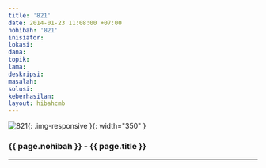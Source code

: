 ```yaml
---
title: '821'
date: 2014-01-23 11:08:00 +07:00
nohibah: '821'
inisiator: 
lokasi: 
dana: 
topik: 
lama: 
deskripsi: 
masalah: 
solusi: 
keberhasilan: 
layout: hibahcmb
---
```


![821](/static/img/hibahcmb/821.png){: .img-responsive }{: width="350" }

### {{ page.nohibah }} - {{ page.title }}

---

